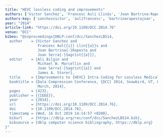 ```yaml
---
title: "HEVC lossless coding and improvements"
authors: ['Victor Sanchez', 'Francesc Aulí Llinàs', 'Joan Bartrina-Rapesta', 'Joan Serra-Sagristà']
authors-key: ['sanchezvictor', 'aulífrancesc', 'bartrinarapestajoan', 'serrasagristàjoan']
year: "2014"
article-link: "https://doi.org/10.1109/DCC.2014.76"
venue: "DCC"
bibex: "@inproceedings{DBLP:conf/dcc/SanchezLBS14,
  author    = {Victor Sanchez and
               Francesc Aul{{i}} Llin{{a}}s and
               Joan Bartrina{-}Rapesta and
               Joan Serra{-}Sagrist{{a}}},
  editor    = {Ali Bilgin and
               Michael W. Marcellin and
               Joan Serra{-}Sagrist{{a}} and
               James A. Storer},
  title     = {Improvements to {HEVC} Intra Coding for Lossless Medical Image Compression},
  booktitle = {Data Compression Conference, {DCC} 2014, Snowbird, UT, USA, 26-28
               March, 2014},
  pages     = {423},
  publisher = {{IEEE}},
  year      = {2014},
  url       = {https://doi.org/10.1109/DCC.2014.76},
  doi       = {10.1109/DCC.2014.76},
  timestamp = {Wed, 16 Oct 2019 14:14:57 +0200},
  biburl    = {https://dblp.org/rec/conf/dcc/SanchezLBS14.bib},
  bibsource = {dblp computer science bibliography, https://dblp.org}
}"
---
```

